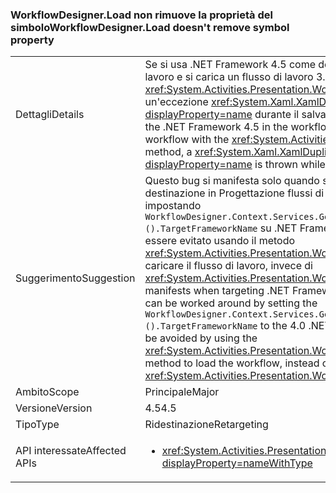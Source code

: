 ### <a name="workflowdesignerload-doesnt-remove-symbol-property"></a><span data-ttu-id="3d189-101">WorkflowDesigner.Load non rimuove la proprietà del simbolo</span><span class="sxs-lookup"><span data-stu-id="3d189-101">WorkflowDesigner.Load doesn't remove symbol property</span></span>

|   |   |
|---|---|
|<span data-ttu-id="3d189-102">Dettagli</span><span class="sxs-lookup"><span data-stu-id="3d189-102">Details</span></span>|<span data-ttu-id="3d189-103">Se si usa .NET Framework 4.5 come destinazione in Progettazione flussi di lavoro e si carica un flusso di lavoro 3.5 riallocato con il metodo <xref:System.Activities.Presentation.WorkflowDesigner.Load>, viene generata un'eccezione <xref:System.Xaml.XamlDuplicateMemberException?displayProperty=name> durante il salvataggio del flusso di lavoro.</span><span class="sxs-lookup"><span data-stu-id="3d189-103">When targeting the .NET Framework 4.5 in the workflow designer, and loading a re-hosted 3.5 workflow with the <xref:System.Activities.Presentation.WorkflowDesigner.Load> method, a <xref:System.Xaml.XamlDuplicateMemberException?displayProperty=name> is thrown while saving the workflow.</span></span>|
|<span data-ttu-id="3d189-104">Suggerimento</span><span class="sxs-lookup"><span data-stu-id="3d189-104">Suggestion</span></span>|<span data-ttu-id="3d189-105">Questo bug si manifesta solo quando si seleziona .NET Framework 4.5 come destinazione in Progettazione flussi di lavoro, quindi è possibile evitarlo impostando <code>WorkflowDesigner.Context.Services.GetService&lt;DesignerConfigurationService&gt;().TargetFrameworkName</code> su .NET Framework 4.0. In alternativa il problema può essere evitato usando il metodo <xref:System.Activities.Presentation.WorkflowDesigner.Load(System.String)> per caricare il flusso di lavoro, invece di <xref:System.Activities.Presentation.WorkflowDesigner.Load>.</span><span class="sxs-lookup"><span data-stu-id="3d189-105">This bug only manifests when targeting .NET Framework 4.5 in the workflow designer, so it can be worked around by setting the <code>WorkflowDesigner.Context.Services.GetService&lt;DesignerConfigurationService&gt;().TargetFrameworkName</code> to the 4.0 .NET Framework.Alternatively, the issue may be avoided by using the <xref:System.Activities.Presentation.WorkflowDesigner.Load(System.String)> method to load the workflow, instead of <xref:System.Activities.Presentation.WorkflowDesigner.Load>.</span></span>|
|<span data-ttu-id="3d189-106">Ambito</span><span class="sxs-lookup"><span data-stu-id="3d189-106">Scope</span></span>|<span data-ttu-id="3d189-107">Principale</span><span class="sxs-lookup"><span data-stu-id="3d189-107">Major</span></span>|
|<span data-ttu-id="3d189-108">Versione</span><span class="sxs-lookup"><span data-stu-id="3d189-108">Version</span></span>|<span data-ttu-id="3d189-109">4.5</span><span class="sxs-lookup"><span data-stu-id="3d189-109">4.5</span></span>|
|<span data-ttu-id="3d189-110">Tipo</span><span class="sxs-lookup"><span data-stu-id="3d189-110">Type</span></span>|<span data-ttu-id="3d189-111">Ridestinazione</span><span class="sxs-lookup"><span data-stu-id="3d189-111">Retargeting</span></span>|
|<span data-ttu-id="3d189-112">API interessate</span><span class="sxs-lookup"><span data-stu-id="3d189-112">Affected APIs</span></span>|<ul><li><xref:System.Activities.Presentation.WorkflowDesigner.Load?displayProperty=nameWithType></li></ul>|

